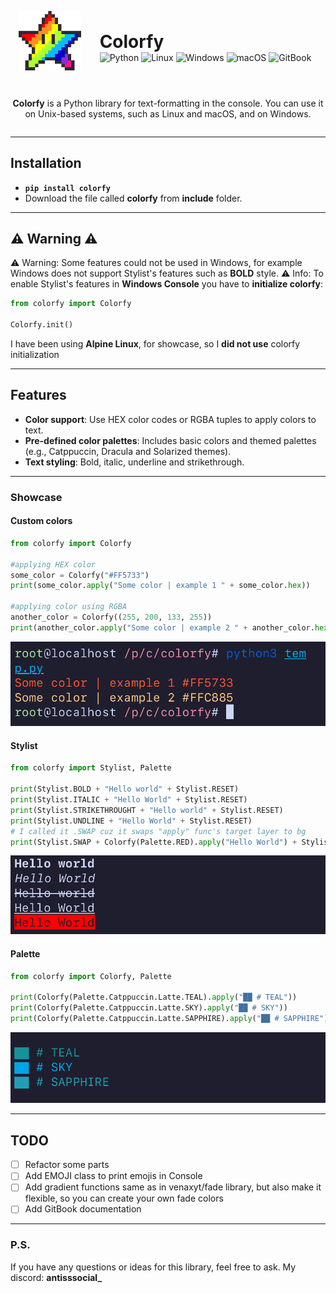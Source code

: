 <div style="display: flex; flex-direction: column; align-items: center; justify-content: center; gap: 20px;">
  <div style="display: flex; align-items: center; justify-content: center; gap: 20px;">
    <img 
      src="./img/README/colorfy-logo_256x256.png" 
      alt="Colorfy Logo" 
      width="100" 
      style="position: relative; top: -10px; left: -10px;">
    <div>
      <h1 style="margin: 0;">Colorfy</h1>
      <div>
        <img src="https://img.shields.io/badge/python-3670A0?style=for-the-badge&logo=python&logoColor=ffdd54" alt="Python">
        <img src="https://img.shields.io/badge/Linux-FCC624?style=for-the-badge&logo=linux&logoColor=black" alt="Linux">
        <img src="https://img.shields.io/badge/Windows-0078D6?style=for-the-badge&logo=windows&logoColor=white" alt="Windows">
        <img src="https://img.shields.io/badge/mac%20os-000000?style=for-the-badge&logo=macos&logoColor=F0F0F0" alt="macOS">
        <img src="https://img.shields.io/badge/GitBook-%23000000.svg?style=for-the-badge&logo=gitbook&logoColor=white" alt="GitBook">
      </div>
    </div>
  </div>

  <div style="text-align: center;">
    <p><strong>Colorfy</strong> is a Python library for text-formatting in the console. You can use it on Unix-based systems, such as Linux and macOS, and on Windows.</p>
  </div>
</div>

---

## Installation

- **`pip install colorfy`**
- Download the file called **colorfy** from **include** folder.

---

## :warning: Warning :warning:
:warning: Warning: Some features could not be used in Windows, for example Windows does not support Stylist's features such as **BOLD** style.
:warning: Info: To enable Stylist's features in **Windows Console** you have to **initialize colorfy**:
```python
from colorfy import Colorfy

Colorfy.init()
```

I have been using **Alpine Linux**, for showcase, so I **did not use** colorfy initialization


---

## Features

-   **Color support**: Use HEX color codes or RGBA tuples to apply colors to text.
-   **Pre-defined color palettes**: Includes basic colors and themed palettes (e.g., Catppuccin, Dracula and Solarized themes).
-   **Text styling**: Bold, italic, underline and strikethrough.


---


### Showcase

#### Custom colors

```python
from colorfy import Colorfy

#applying HEX color
some_color = Colorfy("#FF5733")
print(some_color.apply("Some color | example 1 " + some_color.hex))

#applying color using RGBA
another_color = Colorfy((255, 200, 133, 255))
print(another_color.apply("Some color | example 2 " + another_color.hex))
```
![img_example1](./img/CODESNIP/img_example1.jpg)

#### Stylist

```python
from colorfy import Stylist, Palette

print(Stylist.BOLD + "Hello world" + Stylist.RESET)
print(Stylist.ITALIC + "Hello World" + Stylist.RESET)
print(Stylist.STRIKETHROUGHT + "Hello world" + Stylist.RESET)
print(Stylist.UNDLINE + "Hello World" + Stylist.RESET)
# I called it .SWAP cuz it swaps "apply" func's target layer to bg
print(Stylist.SWAP + Colorfy(Palette.RED).apply("Hello World") + Stylist.RESET)
```
![img_example2](./img/CODESNIP/img_example2.jpg)

#### Palette

```python
from colorfy import Colorfy, Palette

print(Colorfy(Palette.Catppuccin.Latte.TEAL).apply("██ # TEAL"))
print(Colorfy(Palette.Catppuccin.Latte.SKY).apply("██ # SKY"))
print(Colorfy(Palette.Catppuccin.Latte.SAPPHIRE).apply("██ # SAPPHIRE"))
```
![img_example3](./img/CODESNIP/img_example3.jpg)

---

## TODO
- [ ] Refactor some parts
- [ ] Add EMOJI class to print emojis in Console
- [ ] Add gradient functions same as in venaxyt/fade library, but also make it flexible, so you can create your own fade colors
- [ ] Add GitBook documentation

--- 
### P.S.
If you have any questions or ideas for this library, feel free to ask. My discord: **antisssocial_**





